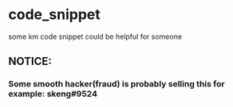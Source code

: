 # code_snippet
some km code snippet could be helpful for someone

## NOTICE:

### Some smooth hacker(fraud) is probably selling this for example: skeng#9524

